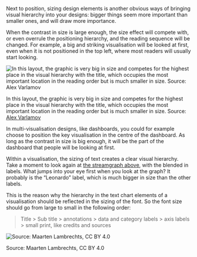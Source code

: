 Next to position, sizing design elements is another obvious ways of bringing visual hierarchy into your designs: bigger things seem more important than smaller ones, and will draw more importance.

When the contrast in size is large enough, the size effect will compete with, or even overrule the positioning hierarchy, and the reading sequence will be changed. For example, a big and striking visualisation will be looked at first, even when it is not positioned in the top left, where most readers will usually start looking.

![In this layout, the graphic is very big in size and competes for the highest place in the visual hierarchy with the title, which occupies the most important location in the reading order but is much smaller in size. Source: [Alex Varlamov](https://public.tableau.com/app/profile/alexandervar/viz/HowAmericaUsesItsLand/USAMap)](Visual%20hierarchy%2032d60a2016ea4334ae0d7e2395559439/size-overruling-hierarchy.png)

In this layout, the graphic is very big in size and competes for the highest place in the visual hierarchy with the title, which occupies the most important location in the reading order but is much smaller in size. Source: [Alex Varlamov](https://public.tableau.com/app/profile/alexandervar/viz/HowAmericaUsesItsLand/USAMap)

In multi-visualisation designs, like dashboards, you could for example choose to position the key visualisation in the centre of the dashboard. As long as the contrast in size is big enough, it will be the part of the dashboard that people will be looking at first.

Within a visualisation, the sizing of text creates a clear visual hierarchy. Take a moment to look again at [the streamgraph above](Visual%20hierarchy%2032d60a2016ea4334ae0d7e2395559439.md), with the blended in labels. What jumps into your eye first when you look at the graph? It probably is the “Leonardo” label, which is much bigger in size than the other labels.

This is the reason why the hierarchy in the text chart elements of a visualisation should be reflected in the sizing of the font. So the font size should go from large to small in the following order:

> Title > Sub title > annotations > data and category labels > axis labels > small print, like credits and sources
> 

![Source: Maarten Lambrechts, CC BY 4.0](Visual%20hierarchy%2032d60a2016ea4334ae0d7e2395559439/Chart-annotations2x.png)

Source: Maarten Lambrechts, CC BY 4.0

